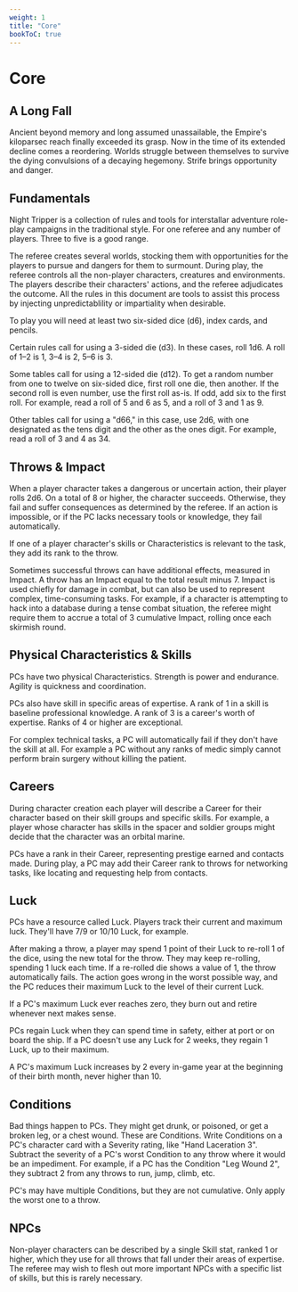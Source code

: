 ```yaml
---
weight: 1
title: "Core"
bookToC: true
---
```


# Core

## A Long Fall
Ancient beyond memory and long assumed unassailable, the Empire's kiloparsec reach finally exceeded its grasp. Now in the time of its extended decline comes a reordering. Worlds struggle between themselves to survive the dying convulsions of a decaying hegemony. Strife brings opportunity and danger.

## Fundamentals
Night Tripper is a collection of rules and tools for interstallar adventure role-play campaigns in the traditional style. For one referee and any number of players. Three to five is a good range.

The referee creates several worlds, stocking them with opportunities for the players to pursue and dangers for them to surmount. During play, the referee controls all the non-player characters, creatures and environments. The players describe their characters' actions, and the referee adjudicates the outcome. All the rules in this document are tools to assist this process by injecting unpredictablility or impartiality when desirable.

To play you will need at least two six-sided dice (d6), index cards, and pencils.

Certain rules call for using a 3-sided die (d3). In these cases, roll 1d6. A roll of 1–2 is 1, 3–4 is 2, 5–6 is 3.

Some tables call for using a 12-sided die (d12). To get a random number from one to twelve on six-sided dice, first roll one die, then another. If the second roll is even number, use the first roll as-is. If odd, add six to the first roll. For example, read a roll of 5 and 6 as 5, and a roll of 3 and 1 as 9.

Other tables call for using a "d66," in this case, use 2d6, with one designated as the tens digit and the other as the ones digit. For example, read a roll of 3 and 4 as 34.

## Throws & Impact
When a player character takes a dangerous or uncertain action, their player rolls 2d6. On a total of 8 or higher, the character succeeds. Otherwise, they fail and suffer consequences as determined by the referee. If an action is impossible, or if the PC lacks necessary tools or knowledge, they fail automatically.

If one of a player character's skills or Characteristics is relevant to the task, they add its rank to the throw.

Sometimes successful throws can have additional effects, measured in Impact. A throw has an Impact equal to the total result minus 7. Impact is used chiefly for damage in combat, but can also be used to represent complex, time-consuming tasks. For example, if a character is attempting to hack into a database during a tense combat situation, the referee might require them to accrue a total of 3 cumulative Impact, rolling once each skirmish round.

## Physical Characteristics & Skills
PCs have two physical Characteristics. Strength is power and endurance. Agility is quickness and coordination.

PCs also have skill in specific areas of expertise. A rank of 1 in a skill is baseline professional knowledge. A rank of 3 is a career's worth of expertise. Ranks of 4 or higher are exceptional. 

For complex technical tasks, a PC will automatically fail if they don't have the skill at all. For example a PC without any ranks of medic simply cannot perform brain surgery without killing the patient.


## Careers
During character creation each player will describe a Career for their character based on their skill groups and specific skills. For example, a player whose character has skills in the spacer and soldier groups might decide that the character was an orbital marine.

PCs have a rank in their Career, representing prestige earned and contacts made. During play, a PC may add their Career rank to throws for networking tasks, like locating and requesting help from contacts.

## Luck
PCs have a resource called Luck. Players track their current and maximum luck. They'll have 7/9 or 10/10 Luck, for example.

After making a throw, a player may spend 1 point of their Luck to re-roll 1 of the dice, using the new total for the throw. They may keep re-rolling,
spending 1 luck each time. If a re-rolled die shows a value of 1, the throw automatically fails. The action goes wrong in the worst possible way, and the PC reduces their maximum Luck to the level of their current Luck.

If a PC's maximum Luck ever reaches zero, they burn out and retire whenever next makes sense.

PCs regain Luck when they can spend time in safety, either at port or on board the ship. If a PC doesn't use any Luck for 2 weeks, they regain 1 Luck, up to their maximum.

A PC's maximum Luck increases by 2 every in-game year at the beginning of their birth month, never higher than 10.

## Conditions
Bad things happen to PCs. They might get drunk, or poisoned, or get a broken leg, or a chest wound. These are Conditions. Write Conditions on a PC's character card with a Severity rating, like "Hand Laceration 3". Subtract the severity of a PC's worst Condition to any throw where it would be an impediment. For example, if a PC has the Condition "Leg Wound 2", they subtract 2 from any throws to run, jump, climb, etc.

PC's may have multiple Conditions, but they are not cumulative. Only apply the worst one to a throw.


## NPCs
Non-player characters can be described by a single Skill stat, ranked 1 or higher, which they use for all throws that fall under their areas of expertise. The referee may wish to flesh out more important NPCs with a specific list of skills, but this is rarely necessary.